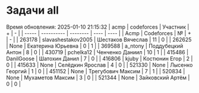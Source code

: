 # Задачи all
Время обновления: 2025-01-10 21:15:32
| acmp  | codeforces | Участник | +    | -    |
| ----- | ---------- | -------- | ---- | ---- |
| Acmp | Codeforces | № | + | - |
| 263178 | slavashestakov2005 | Шестаков Вячеслав | 11 | 0 |
| 262625 | None | Екатерина Юрьевна | 0 | 1 |
| 369588 | a_ntony | Поддубецкий Антон | 8 | 0 |
| 430719 | pchelka12 | Ченченко Даниил | 10 | 1 |
| 415486 | DanilGoose | Шатохин Данил | 7 | 0 |
| 416806 | kjuby | Костюнин Егор | 2 | 0 |
| 415633 | None | Селёдкин Ярослав | 4 | 0 |
| 521330 | None | Лысенко Георгий | 1 | 0 |
| 451152 | None | Трегубович Максим | 7 | 1 |
| 520834 | None | Мухаметов Максим | 3 | 0 |
| 521344 | None | Зайковский Артём | 0 | 0 |
